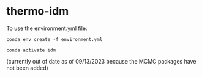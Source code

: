 # thermo-idm

To use the environment.yml file: 

`conda env create -f environment.yml` 

`conda activate idm` 

(currently out of date as of 09/13/2023 because the MCMC packages have not been added)